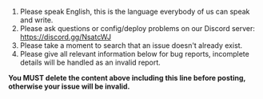 1. Please speak English, this is the language everybody of us can speak and write.
2. Please ask questions or config/deploy problems on our Discord server: https://discord.gg/NsatcWJ
3. Please take a moment to search that an issue doesn't already exist.
4. Please give all relevant information below for bug reports, incomplete details will be handled as an invalid report.

**You MUST delete the content above including this line before posting, otherwise your issue will be invalid.**
